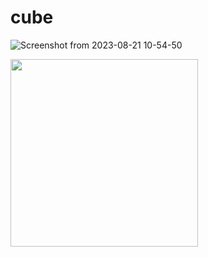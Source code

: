 # cube
![Screenshot from 2023-08-21 10-54-50](https://github.com/GuillaumeSimonet17/cub3d/assets/84441663/d2d2d914-a9ba-4cc9-b4ab-03839d7fb2bf)

<img src="https://github.com/GuillaumeSimonet17/cub3d/assets/84441663/b487b74e-64de-4145-bb1f-16c41d605628" width=300>
